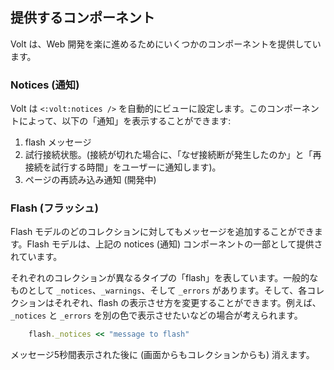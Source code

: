 ## 提供するコンポーネント

Volt は、Web 開発を楽に進めるためにいくつかのコンポーネントを提供しています。

### Notices (通知)

Volt は ```<:volt:notices />``` を自動的にビューに設定します。このコンポーネントによって、以下の「通知」を表示することができます:

1. flash メッセージ
2. 試行接続状態。(接続が切れた場合に、「なぜ接続断が発生したのか」と「再接続を試行する時間」をユーザーに通知します)。
3. ページの再読み込み通知 (開発中)

### Flash (フラッシュ)

Flash モデルのどのコレクションに対してもメッセージを追加することができます。Flash モデルは、上記の notices (通知) コンポーネントの一部として提供されています。

それぞれのコレクションが異なるタイプの「flash」を表しています。一般的なものとして ```_notices```、```_warnings```、そして ```_errors``` があります。そして、各コレクションはそれぞれ、flash の表示させ方を変更することができます。例えば、```_notices``` と ```_errors``` を別の色で表示させたいなどの場合が考えられます。

```ruby
    flash._notices << "message to flash"
```

メッセージ5秒間表示された後に (画面からもコレクションからも) 消えます。
